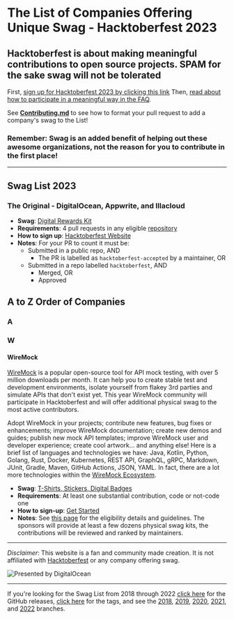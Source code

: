 # The List of Companies Offering Unique Swag - Hacktoberfest 2023

## Hacktoberfest is about making meaningful contributions to open source projects. SPAM for the sake swag will not be tolerated

First, [sign up for Hacktoberfest 2023 by clicking this link](https://hacktoberfest.com/) Then, [read about how to participate in a meaningful way in the FAQ](https://hacktoberfest.com/participation/).

See [**Contributing.md**](./contributing.md) to see how to format your pull request to add a company's swag to the List!

### Remember: Swag is an added benefit of helping out these awesome organizations, not the reason for you to contribute in the first place!

---

## Swag List 2023

### **The Original - DigitalOcean, Appwrite, and Illacloud**

- **Swag**: [Digital Rewards Kit](https://hacktoberfest.com/about/#digital-rewards)
- **Requirements**: 4 pull requests in any eligible [repository](https://github.com/topics/hacktoberfest)
- **How to sign up**: [Hacktoberfest Website](https://hacktoberfest.com)
- **Notes**: For your PR to count it must be:
  - Submitted in a public repo, AND
    - The PR is labelled as ```hacktoberfest-accepted``` by a maintainer, OR
  - Submitted in a repo labelled ```hacktoberfest```, AND
    - Merged, OR
    - Approved

## A to Z Order of Companies

### A


### W

#### WireMock

[WireMock](https://wiremock.org/) is a popular open-source tool for API mock testing, with over 5 million downloads per month.
It can help you to create stable test and development environments, isolate yourself from flakey 3rd parties and simulate APIs that don't exist yet.
This year WireMock community will participate in Hacktoberfest and will offer additional physical swag to the most active contributors.

Adopt WireMock in your projects; contribute new features, bug fixes or enhancements; improve WireMock documentation; create new demos and guides; publish new mock API templates;
improve WireMock user and developer experience; create cool artwork… and anything else!
Here is a brief list of languages and technologies we have: Java, Kotlin, Python, Golang, Rust, Docker, Kubernetes, REST API, GraphQL, gRPC, Markdown, JUnit, Gradle, Maven, GitHub Actions, JSON, YAML.
In fact, there are a lot more technologies within the [WireMock Ecosystem](https://github.com/wiremock/ecosystem).

- **Swag**: [T-Shirts, Stickers, Digital Badges]([https://hacktoberfest.com/about/#digital-rewards](https://wiremock.org/events/hacktoberfest/#get-wiremock-swag))
- **Requirements**: At least one substantial contribution, code or not-code one
- **How to sign-up**: [Get Started](https://wiremock.org/events/hacktoberfest/#get-started)
- **Notes**: See [this page](https://wiremock.org/events/hacktoberfest/) for the eligibility details and guidelines.
  The sponsors will provide at least a few dozens physical swag kits, the contributions will be reviewed and ranked by maintainers.

---

*Disclaimer*: This website is a fan and community made creation. It is not affiliated with [Hacktoberfest](https://hacktoberfest.digitalocean.com/) or any company offering swag.

![Presented by DigitalOcean](img/hf10_icon_fcd_rgb.png)

---

If you're looking for the Swag List from 2018 through 2022 [click here](https://github.com/crweiner/hacktoberfest-swag-list/releases) for the GitHub releases, [click here](https://github.com/crweiner/hacktoberfest-swag-list/tags) for the tags, and see the [2018](https://github.com/crweiner/hacktoberfest-swag-list/tree/2018), [2019](https://github.com/crweiner/hacktoberfest-swag-list/tree/2019), [2020](https://github.com/crweiner/hacktoberfest-swag-list/tree/2020), [2021](https://github.com/crweiner/hacktoberfest-swag-list/tree/2021), and [2022](https://github.com/crweiner/hacktoberfest-swag-list/tree/2022) branches.
